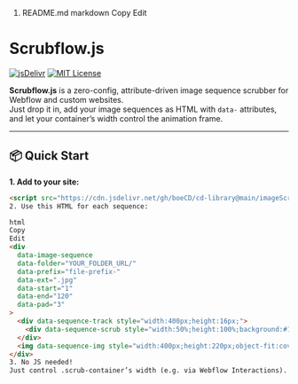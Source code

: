 1. README.md
markdown
Copy
Edit
# Scrubflow.js

[![jsDelivr](https://data.jsdelivr.com/v1/package/gh/boeCD/cd-library/badge)](https://www.jsdelivr.com/package/gh/boeCD/cd-library)
[![MIT License](https://img.shields.io/badge/license-MIT-green.svg)](LICENSE)

**Scrubflow.js** is a zero-config, attribute-driven image sequence scrubber for Webflow and custom websites.  
Just drop it in, add your image sequences as HTML with `data-` attributes, and let your container’s width control the animation frame.

---

## 📦 Quick Start

**1. Add to your site:**
```html
<script src="https://cdn.jsdelivr.net/gh/boeCD/cd-library@main/imageScrubber/scrubflow-0.0.1.js"></script>
2. Use this HTML for each sequence:

html
Copy
Edit
<div
  data-image-sequence
  data-folder="YOUR_FOLDER_URL/"
  data-prefix="file-prefix-"
  data-ext=".jpg"
  data-start="1"
  data-end="120"
  data-pad="3"
>
  <div data-sequence-track style="width:400px;height:16px;">
    <div data-sequence-scrub style="width:50%;height:100%;background:#14e49b;"></div>
  </div>
  <img data-sequence-img style="width:400px;height:220px;object-fit:cover;">
</div>
3. No JS needed!
Just control .scrub-container’s width (e.g. via Webflow Interactions).
